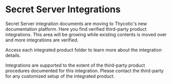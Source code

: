 [title]: # (Integrations)
[tags]: # (introduction)
[priority]: # (1)
# Secret Server Integrations

Secret Server integration documents are moving to Thycotic's new documentation platform.
Here you find verified third-party product integrations. This area will be growing while existing contents is moved over and more integrations are verified.

Access each integrated product folder to learn more about the integration details.

Integrations are supported to the extent of the third-party product procedures documented for this integration. Please contact the third-party for any customized setup of the integrated product.

